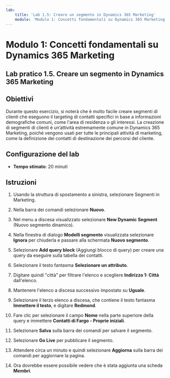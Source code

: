 ```yaml
---
lab:
    title: 'Lab 1.5: Creare un segmento in Dynamics 365 Marketing'
    module: 'Modulo 1: Concetti fondamentali su Dynamics 365 Marketing'
---
```


Modulo 1: Concetti fondamentali su Dynamics 365 Marketing
========================

## Lab pratico 1.5. Creare un segmento in Dynamics 365 Marketing

## Obiettivi

Durante questo esercizio, si noterà che è molto facile creare segmenti di clienti che eseguono il targeting di contatti specifici in base a informazioni demografiche comuni, come l'area di residenza o gli interessi. La creazione di segmenti di clienti è un’attività estremamente comune in Dynamics 365 Marketing, poiché vengono usati per tutte le principali attività di marketing, come la definizione dei contatti di destinazione dei percorsi del cliente.

## Configurazione del lab

  - **Tempo stimato**: 20 minuti

## Istruzioni

1. Usando la struttura di spostamento a sinistra, selezionare Segmenti in Marketing. 

2. Nella barra dei comandi selezionare **Nuovo**.

3. Nel menu a discesa visualizzato selezionare **New Dynamic Segment** (Nuovo segmento dinamico).

4. Nella finestra di dialogo **Modelli segmento** visualizzata selezionare **Ignora** per chiuderla e passare alla schermata **Nuovo segmento**.

5. Selezionare **Add query block** (Aggiungi blocco di query) per creare una query da eseguire sulla tabella dei contatti. 

6. Selezionare il testo fantasma **Selezionare un attributo**. 

7. Digitare quindi "città" per filtrare l'elenco e scegliere **Indirizzo 1: Città** dall'elenco.

8. Mantenere l'elenco a discesa successivo impostato su **Uguale**. 

9. Selezionare il terzo elenco a discesa, che contiene il testo fantasma **Immettere il testo**, e digitare **Redmond**.

10. Fare clic per selezionare il campo **Nome** nella parte superiore della query e immettere **Contatti di Fargo - Proprie iniziali**.

11. Selezionare **Salva** sulla barra dei comandi per salvare il segmento.

12. Selezionare **Go Live** per pubblicare il segmento. 

13. Attendere circa un minuto e quindi selezionare **Aggiorna** sulla barra dei comandi per aggiornare la pagina. 

14. Ora dovrebbe essere possibile vedere che è stata aggiunta una scheda **Membri**. 
